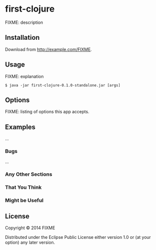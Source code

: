 # first-clojure

FIXME: description

## Installation

Download from http://example.com/FIXME.

## Usage

FIXME: explanation

    $ java -jar first-clojure-0.1.0-standalone.jar [args]

## Options

FIXME: listing of options this app accepts.

## Examples

...

### Bugs

...

### Any Other Sections
### That You Think
### Might be Useful

## License

Copyright © 2014 FIXME

Distributed under the Eclipse Public License either version 1.0 or (at
your option) any later version.
